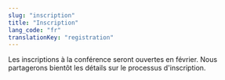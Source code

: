 ```yaml
---
slug: "inscription"
title: "Inscription"
lang_code: "fr"
translationKey: "registration"
---
```


Les inscriptions à la conférence seront ouvertes en février. Nous partagerons bientôt les détails sur le processus d'inscription. 

<!--
Les inscriptions pour participer en personne sont complètes. Toutefois, la participation virtuelle reste ouverte.
Veuillez cliquez sur le lien suivant pour vous inscrire:
<https://events.myconferencesuite.com/DRIConnect/reg/landing>

## Coût

La participation à cet événement est gratuite. Cependant, tout frais lié aux vols, à l'hébergement, et aux repas, en dehors de ceux offerts dans le cadre de l’événement, seront à la charge de chaque participant.
-->